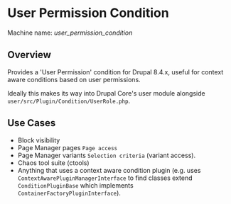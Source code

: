 # User Permission Condition

Machine name: _user_permission_condition_

## Overview

Provides a 'User Permission' condition for Drupal 8.4.x, useful for context aware conditions based on user permissions.

Ideally this makes its way into Drupal Core's user module alongside `user/src/Plugin/Condition/UserRole.php`.

## Use Cases

- Block visibility
- Page Manager pages `Page access`
- Page Manager variants `Selection criteria` (variant access).
- Chaos tool suite (ctools)
- Anything that uses a context aware condition plugin (e.g. uses `ContextAwarePluginManagerInterface` to find classes extend `ConditionPluginBase` which implements `ContainerFactoryPluginInterface`).
